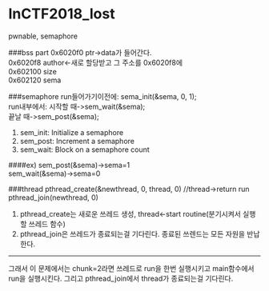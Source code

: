 # InCTF2018_lost

pwnable, semaphore 

###bss part
0x6020f0 ptr->data가 들어간다.  
0x6020f8 author<-새로 할당받고 그 주소를 0x6020f8에  
0x602100 size  
0x602120 sema

###semaphore
run들어가기이전에: sema_init(&sema, 0, 1);  
run내부에서: 시작할 때->sem_wait(&sema);  
끝날 때->sem_post(&sema);

1. sem_init: Initialize a semaphore
2. sem_post: Increment a semaphore
3. sem_wait: Block on a semaphore count

####ex)
sem_post(&sema)->sema=1  
sem_wait(&sema)->sema=0

###thread
pthread_create(&newthread, 0, thread, 0)  //thread->return run  
pthread_join(newthread, 0)  

1. pthread_create는 새로운 쓰레드 생성, thread<-start routine(분기시켜서 실행할 쓰레드 함수)
2. pthread_join은 쓰레드가 종료되는걸 기다린다. 종료된 쓰렌드는 모든 자원을 반납한다.

<hr/>
그래서 이 문제에서는 chunk=2라면 쓰레드로 run을 한번 실행시키고 main함수에서 run을 실행시킨다.
그리고 pthread_join에서 thread가 종료되는걸 기다린다.

